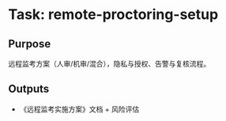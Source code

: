 # Task: remote-proctoring-setup

## Purpose

远程监考方案（人审/机审/混合），隐私与授权、告警与复核流程。

## Outputs

- 《远程监考实施方案》文档 + 风险评估
